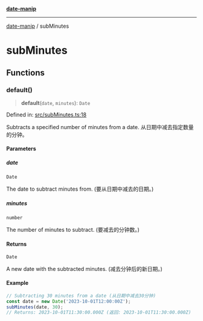 [**date-manip**](index.md)

***

[date-manip](modules.md) / subMinutes

# subMinutes

## Functions

### default()

> **default**(`date`, `minutes`): `Date`

Defined in: [src/subMinutes.ts:18](https://github.com/fengxinming/date-manip/blob/c2d62c1a39faed6b959a43feaabc15f4e2d60a5a/src/subMinutes.ts#L18)

Subtracts a specified number of minutes from a date.
从日期中减去指定数量的分钟。

#### Parameters

##### date

`Date`

The date to subtract minutes from. (要从日期中减去的日期。)

##### minutes

`number`

The number of minutes to subtract. (要减去的分钟数。)

#### Returns

`Date`

A new date with the subtracted minutes. (减去分钟后的新日期。)

#### Example

```ts
// Subtracting 30 minutes from a date (从日期中减去30分钟)
const date = new Date('2023-10-01T12:00:00Z');
subMinutes(date, 30);
// Returns: 2023-10-01T11:30:00.000Z (返回: 2023-10-01T11:30:00.000Z)
```
